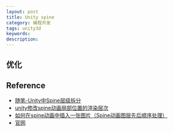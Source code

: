 ```yaml
---
layout: post
title: Unity spine
category: 编程开发
tags: unity3d
keywords: 
description: 
---
```


## 优化



## Reference

* [随笔-Unity中Spine层级拆分](https://blog.csdn.net/zhangchong5522/article/details/125522280)
* [unity修改spine动画局部位置的渲染层次](https://blog.csdn.net/CrazyApp/article/details/89234628)
* [如何在spine动画中插入一张图片（Spine动画图层先后顺序处理）](https://blog.csdn.net/lu8126/article/details/106616179)
* [官网](http://esotericsoftware.com/spine-unity-download/)